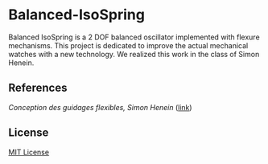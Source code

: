 # Balanced-IsoSpring
Balanced IsoSpring is a 2 DOF balanced oscillator implemented with flexure mechanisms. This project is dedicated to improve the actual mechanical watches with a new technology. We realized this work in the class of Simon Henein.


## References
*Conception des guidages flexibles, Simon Henein* ([link](https://www.epflpress.org/product/666/9782889143368/conception-des-guidages-flexibles))

## License
[MIT License](LICENSE)
